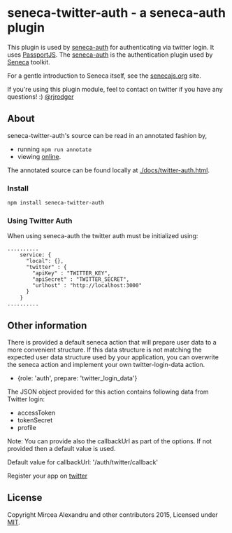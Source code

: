 seneca-twitter-auth - a seneca-auth plugin
============================================

This plugin is used by [seneca-auth](https://www.npmjs.com/package/seneca-auth) for authenticating via twitter login.
It uses [PassportJS](http://passportjs.org). The [seneca-auth](https://www.npmjs.com/package/seneca-auth) is the
authentication plugin used by [Seneca](http://senecajs.org) toolkit.

For a gentle introduction to Seneca itself, see the [senecajs.org](http://senecajs.org) site.

If you're using this plugin module, feel to contact on twitter if you have any questions! :) [@rjrodger](http://twitter.com/rjrodger)

## About

seneca-twitter-auth's source can be read in an annotated fashion by,

- running `npm run annotate`
- viewing [online](http://htmlpreview.github.com/?https://github.com/shanel262/twitter-auth/blob/master/docs/twitter-auth.html).

The annotated source can be found locally at [./docs/twitter-auth.html](./docs/twitter-auth.html).

### Install

```sh
npm install seneca-twitter-auth
```

### Using Twitter Auth

When using seneca-auth the twitter auth must be initialized using:

```
..........
    service: {
      "local": {},
      "twitter" : {
        "apiKey" : "TWITTER_KEY",
        "apiSecret" : "TWITTER_SECRET",
        "urlhost" : "http://localhost:3000"
      }
    }
..........

```

## Other information

There is provided a default seneca action that will prepare user data to a more convenient structure.
If this data structure is not matching the expected user data structure used by your application, you can overwrite the
seneca action and implement your own twitter-login-data action.

 - {role: 'auth', prepare: 'twitter_login_data'}

The JSON object provided for this action contains following data from Twitter login:
 - accessToken
 - tokenSecret
 - profile


 Note: You can provide also the callbackUrl as part of the options. If not provided then a default value is used.

 Default value for callbackUrl: '/auth/twitter/callback'


Register your app on [twitter](https://apps.twitter.com/)

## License
Copyright Mircea Alexandru and other contributors 2015, Licensed under [MIT](./LICENSE).